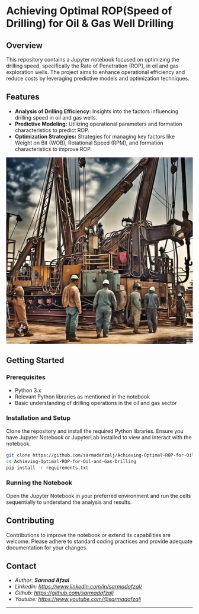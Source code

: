 # Achieving Optimal ROP(Speed of Drilling) for Oil & Gas Well Drilling

## Overview
This repository contains a Jupyter notebook focused on optimizing the drilling speed, specifically the Rate of Penetration (ROP), in oil and gas exploration wells. The project aims to enhance operational efficiency and reduce costs by leveraging predictive models and optimization techniques.

## Features
- **Analysis of Drilling Efficiency:** Insights into the factors influencing drilling speed in oil and gas wells.
- **Predictive Modeling:** Utilizing operational parameters and formation characteristics to predict ROP.
- **Optimization Strategies:** Strategies for managing key factors like Weight on Bit (WOB), Rotational Speed (RPM), and formation characteristics to improve ROP.

<p align="center">
<img src="Images/Oil_Rig2.jpeg" />
</p>

## Getting Started

### Prerequisites
- Python 3.x
- Relevant Python libraries as mentioned in the notebook
- Basic understanding of drilling operations in the oil and gas sector

### Installation and Setup
Clone the repository and install the required Python libraries. Ensure you have Jupyter Notebook or JupyterLab installed to view and interact with the notebook.

```bash
git clone https://github.com/sarmadafzalj/Achieving-Optimal-ROP-for-Oil-and-Gas-Drilling.git
cd Achieving-Optimal-ROP-for-Oil-and-Gas-Drilling
pip install -r requirements.txt
```

### Running the Notebook
Open the Jupyter Notebook in your preferred environment and run the cells sequentially to understand the analysis and results.

## Contributing
Contributions to improve the notebook or extend its capabilities are welcome. Please adhere to standard coding practices and provide adequate documentation for your changes.

## Contact
- <i>Author: <b>Sarmad Afzal</b></i>
- <i>Linkedin: https://www.linkedin.com/in/sarmadafzal/</i>
- <i>Github: https://github.com/sarmadafzalj</i>
- <i>Youtube: https://www.youtube.com/@sarmadafzalj</i>
---
